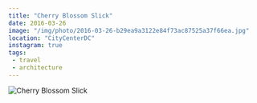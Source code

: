 ```yaml
---
title: "Cherry Blossom Slick"
date: 2016-03-26
image: "/img/photo/2016-03-26-b29ea9a3122e84f73ac87525a37f66ea.jpg"
location: "CityCenterDC"
instagram: true
tags:
 - travel
 - architecture
---
```


![Cherry Blossom Slick](/img/photo/2016-03-26-b29ea9a3122e84f73ac87525a37f66ea.jpg)
